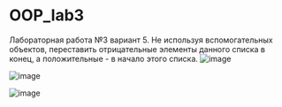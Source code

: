 # OOP_lab3
Лабораторная работа №3 вариант 5. Не используя вспомогательных объектов, переставить отрицательные элементы данного списка в конец, а положительные - в начало этого списка.
![image](https://github.com/Tylpele/OOP_lab3/assets/117898725/814689ed-64b4-494b-95ad-39660486b3a6)

![image](https://github.com/Tylpele/OOP_lab3/assets/117898725/1b6fa404-b363-408e-b98c-11428e12941e)

![image](https://github.com/Tylpele/OOP_lab3/assets/117898725/3c6c0185-d02e-4a4d-bfe4-f65082a27a49)
